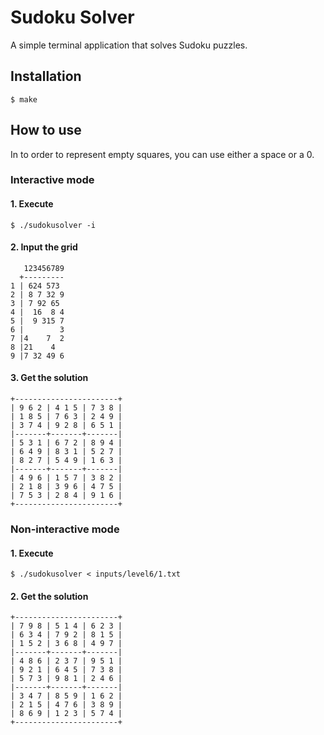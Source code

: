 # Sudoku Solver

A simple terminal application that solves Sudoku puzzles.

## Installation

```
$ make
```

## How to use

In to order to represent empty squares, you can use either a space or a 0.

### Interactive mode
#### 1. Execute

```
$ ./sudokusolver -i
```

#### 2. Input the grid

```
   123456789
  +---------
1 | 624 573
2 | 8 7 32 9
3 | 7 92 65
4 |  16  8 4
5 |  9 315 7
6 |        3
7 |4    7  2
8 |21    4
9 |7 32 49 6
```

#### 3. Get the solution

```
+-----------------------+
| 9 6 2 | 4 1 5 | 7 3 8 |
| 1 8 5 | 7 6 3 | 2 4 9 |
| 3 7 4 | 9 2 8 | 6 5 1 |
|-------+-------+-------|
| 5 3 1 | 6 7 2 | 8 9 4 |
| 6 4 9 | 8 3 1 | 5 2 7 |
| 8 2 7 | 5 4 9 | 1 6 3 |
|-------+-------+-------|
| 4 9 6 | 1 5 7 | 3 8 2 |
| 2 1 8 | 3 9 6 | 4 7 5 |
| 7 5 3 | 2 8 4 | 9 1 6 |
+-----------------------+
```

### Non-interactive mode
#### 1. Execute

```
$ ./sudokusolver < inputs/level6/1.txt
```

#### 2. Get the solution

```
+-----------------------+
| 7 9 8 | 5 1 4 | 6 2 3 |
| 6 3 4 | 7 9 2 | 8 1 5 |
| 1 5 2 | 3 6 8 | 4 9 7 |
|-------+-------+-------|
| 4 8 6 | 2 3 7 | 9 5 1 |
| 9 2 1 | 6 4 5 | 7 3 8 |
| 5 7 3 | 9 8 1 | 2 4 6 |
|-------+-------+-------|
| 3 4 7 | 8 5 9 | 1 6 2 |
| 2 1 5 | 4 7 6 | 3 8 9 |
| 8 6 9 | 1 2 3 | 5 7 4 |
+-----------------------+
```
